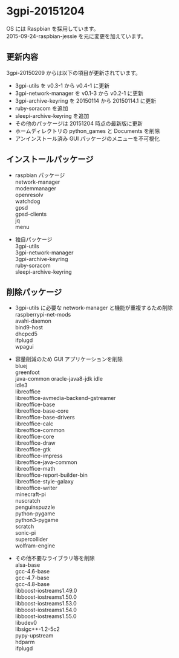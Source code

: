 # 3gpi-20151204

OS には Raspbian を採用しています。  
2015-09-24-raspbian-jessie を元に変更を加えています。  

## 更新内容  
  3gpi-20150209 からは以下の項目が更新されています。  
  * 3gpi-utils を v0.3-1 から v0.4-1 に更新  
  * 3gpi-network-manager を v0.1-3 から v0.2-1 に更新  
  * 3gpi-archive-keyring を 20150114 から 20150114.1 に更新  
  * ruby-soracom を追加
  * sleepi-archive-keyring を追加  
  * その他のパッケージは 20151204 時点の最新版に更新  
  * ホームディレクトリの python_games と Documents を削除  
  * アンインストール済み GUI パッケージのメニューを不可視化  

## インストールパッケージ
  * raspbian パッケージ  
    network-manager  
    modemmanager  
    openresolv  
    watchdog  
    gpsd  
    gpsd-clients  
    jq  
    menu  
    
  * 独自パッケージ  
    3gpi-utils  
    3gpi-network-manager  
    3gpi-archive-keyring  
    ruby-soracom  
    sleepi-archive-keyring  

## 削除パッケージ
  * 3gpi-utils に必要な network-manager と機能が重複するため削除  
    raspberrypi-net-mods  
    avahi-daemon  
    bind9-host  
    dhcpcd5  
    ifplugd  
    wpagui   
    
  * 容量削減のため GUI アプリケーションを削除  
    bluej  
    greenfoot  
    java-common oracle-java8-jdk
    idle  
    idle3  
    libreoffice  
    libreoffice-avmedia-backend-gstreamer  
    libreoffice-base  
    libreoffice-base-core  
    libreoffice-base-drivers  
    libreoffice-calc  
    libreoffice-common  
    libreoffice-core  
    libreoffice-draw  
    libreoffice-gtk  
    libreoffice-impress  
    libreoffice-java-common  
    libreoffice-math  
    libreoffice-report-builder-bin  
    libreoffice-style-galaxy  
    libreoffice-writer  
    minecraft-pi  
    nuscratch  
    penguinspuzzle  
    python-pygame  
    python3-pygame  
    scratch  
    sonic-pi  
    supercollider  
    wolfram-engine  
    
  * その他不要なライブラリ等を削除  
    alsa-base  
    gcc-4.6-base  
    gcc-4.7-base  
    gcc-4.8-base  
    libboost-iostreams1.49.0  
    libboost-iostreams1.50.0  
    libboost-iostreams1.53.0  
    libboost-iostreams1.54.0  
    libboost-iostreams1.55.0  
    libudev0  
    libsigc++-1.2-5c2  
    pypy-upstream  
    hdparm  
    ifplugd  
    
